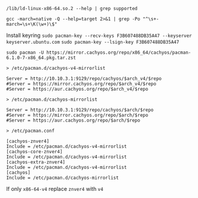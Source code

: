 
`/lib/ld-linux-x86-64.so.2 --help | grep supported`

`gcc -march=native -Q --help=target 2>&1 | grep -Po "^\s+-march=\s+\K(\w+)\$"`

Install keyring
`sudo pacman-key --recv-keys F3B607488DB35A47 --keyserver keyserver.ubuntu.com`
`sudo pacman-key --lsign-key F3B607488DB35A47`

`sudo pacman -U https://mirror.cachyos.org/repo/x86_64/cachyos/pacman-6.1.0-7-x86_64.pkg.tar.zst`

`> /etc/pacman.d/cachyos-v4-mirrorlist`
```
Server = http://10.10.3.1:9129/repo/cachyos/$arch_v4/$repo
#Server = https://mirror.cachyos.org/repo/$arch_v4/$repo
#Server = https://aur.cachyos.org/repo/$arch_v4/$repo
```

`> /etc/pacman.d/cachyos-mirrorlist`
```
Server = http://10.10.3.1:9129/repo/cachyos/$arch/$repo
#Server = https://mirror.cachyos.org/repo/$arch/$repo
#Server = https://aur.cachyos.org/repo/$arch/$repo
```

`> /etc/pacman.conf`
```
[cachyos-znver4]
Include = /etc/pacman.d/cachyos-v4-mirrorlist
[cachyos-core-znver4]
Include = /etc/pacman.d/cachyos-v4-mirrorlist
[cachyos-extra-znver4]
Include = /etc/pacman.d/cachyos-v4-mirrorlist
[cachyos]
Include = /etc/pacman.d/cachyos-mirrorlist
```

If only `x86-64-v4` replace `znver4` with `v4`
